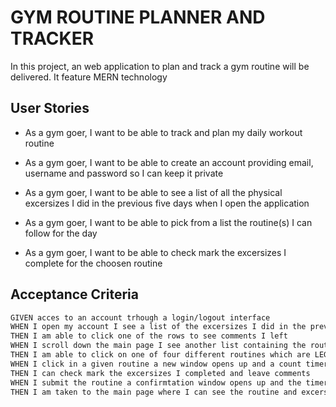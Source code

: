 # GYM ROUTINE PLANNER AND TRACKER

In this project, an web application to plan and track a gym routine will be delivered. It feature MERN technology

## User Stories

* As a gym goer, I want to be able to track and plan my daily workout routine

* As a gym goer, I want to be able to create an account providing email, username and password so I can keep it private

* As a gym goer, I want to be able to see a list of all the physical excersizes I did in the previous five days when I open the application

* As a gym goer, I want to be able to pick from a list the routine(s) I can follow for the day

* As a gym goer, I want to be able to check mark the excersizes I complete for the choosen routine


## Acceptance Criteria


```md
GIVEN acces to an account trhough a login/logout interface
WHEN I open my account I see a list of the excersizes I did in the previous five days, showing the routine, the excersizes completed for each routine, time, and date
THEN I am able to click one of the rows to see comments I left
WHEN I scroll down the main page I see another list containing the routines I can follow for my workout day
THEN I am able to click on one of four different routines which are LEGS ROUTINE, CARDIO ROUTINE, ARMS ROUTINE, 
WHEN I click in a given routine a new window opens up and a count timer starts
THEN I can check mark the excersizes I completed and leave comments
WHEN I submit the routine a confirmtation window opens up and the timer stops
THEN I am taken to the main page where I can see the routine and excersizes submitted
